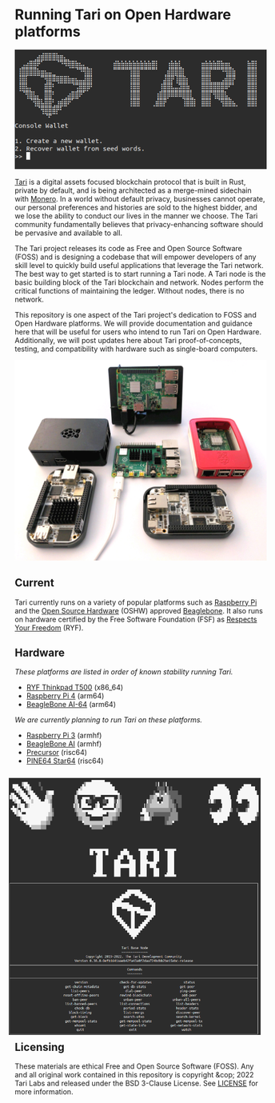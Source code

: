# Running Tari on Open Hardware platforms

<img src="img/tari-console-wallet01.png" width="600" />

[Tari](https://tari.com) is a digital assets focused blockchain protocol that is built in Rust, private by default, and is being architected as a merge-mined sidechain with [Monero](https://monero.org). In a world without default privacy, businesses cannot operate, our personal preferences and histories are sold to the highest bidder, and we lose the ability to conduct our lives in the manner we choose. The Tari community fundamentally believes that privacy-enhancing software should be pervasive and available to all.

The Tari project releases its code as Free and Open Source Software (FOSS) and is designing a codebase that will empower developers of any skill level to quickly build useful applications that leverage the Tari network. The best way to get started is to start running a Tari node. A Tari node is the basic building block of the Tari blockchain and network. Nodes perform the critical functions of maintaining the ledger. Without nodes, there is no network.

This repository is one aspect of the Tari project's dedication to FOSS and Open Hardware platforms. We will provide documentation and guidance here that will be useful for users who intend to run Tari on Open Hardware. Additionally, we will post updates here about Tari proof-of-concepts, testing, and compatibility with hardware such as single-board computers.

<img src="img/open-hardware-devices01.jpg" width="600" />

## Current

Tari currently runs on a variety of popular platforms such as [Raspberry Pi](https://www.raspberrypi.com) and the [Open Source Hardware](https://www.oshwa.org/definition/) (OSHW) approved [Beaglebone](https://beagleboard.org/bone). It also runs on hardware certified by the Free Software Foundation (FSF) as [Respects Your Freedom](https://ryf.fsf.org) (RYF).

## Hardware 
_These platforms are listed in order of known stability running Tari._

* [RYF Thinkpad T500](fsf-ryf/Thinkpad-T500.md) (x86_64)
* [Raspberry Pi 4](raspberry-pi/Raspberry-Pi-4.md) (arm64)
* [BeagleBone AI-64](beaglebone/BeagleBone-AI.md) (arm64)

_We are currently planning to run Tari on these platforms._
* [Raspberry Pi 3](raspberry-pi/Raspberry-Pi-3.md) (armhf)
* [BeagleBone AI](beaglebone/BeagleBone-AI.md) (armhf)
* [Precursor](risc-v/Precursor.md) (risc64)
* [PINE64 Star64](risc-v/Star64.md) (risc64)

<img src="img/tari-base-node.png" width="600" style="float:right;text-align:right;padding:12px;" />

## Licensing

These materials are ethical Free and Open Source Software (FOSS). Any and all original work contained in this repository is copyright &cop; 2022 Tari Labs and released under the BSD 3-Clause License. See [LICENSE](LICENSE) for more information.
